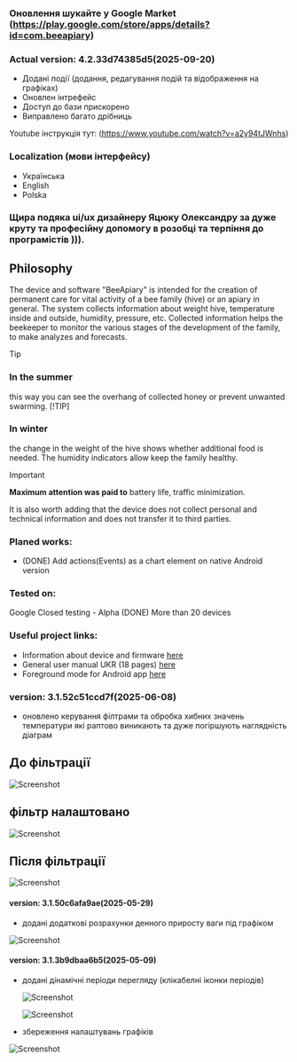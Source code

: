 
### Оновлення шукайте у Google Market (https://play.google.com/store/apps/details?id=com.beeapiary)

### Actual version: 4.2.33d74385d5(2025-09-20)
   - Додані події (додання, редагування подій та відображення на графіках)
   - Оновлен інтрефейс 
   - Доступ до бази прискорено
   - Виправлено багато дрібниць
   


Youtube інструкція тут: (https://www.youtube.com/watch?v=a2y94tJWnhs)

### Localization (мови інтерфейсу)
 - Українська
 - English
 - Polska

<!---
![Screenshot](./docs/images/screen-wide.png)
![Screenshot](./docs/images/screen-wide1.png) -->

### Щира подяка ui/ux дизайнеру Яцюку Олександру за дуже круту та професійну допомогу в розобці та терпіння до програмістів  ))).

## Philosophy
 The device and software "BeeApiary" is intended for the creation of permanent care for vital activity of a bee family (hive) or an apiary in general. The system collects information about weight hive, temperature inside and outside, humidity, pressure, etc. Collected information helps the beekeeper to monitor the various stages of the development of the family, to make analyzes and forecasts. 
> [!TIP] 
> ### In the summer 
> this way you can see the overhang of collected honey or prevent unwanted swarming.
> [!TIP]
> ### In winter
> the change in the weight of the hive shows whether additional food is needed. The humidity indicators allow keep the family healthy.

> [!IMPORTANT]
> **Maximum attention was paid to**
> battery life,
> traffic minimization.

It is also worth adding that the device does not collect personal and technical information and does not transfer it to third parties.

### Planed works:
 - (DONE) Add actions(Events) as a chart element on native Android version

### Tested on:
  Google Closed testing - Alpha (DONE) More than 20 devices

   
### Useful project links:
 - Information about device and firmware [here](https://github.com/Ivan-Bdgilko/Hive_Controller)
 - General user manual UKR (18 pages) [here](https://github.com/Ivan-Bdgilko/Apiary_docs/blob/main/User%20Manual.pdf)
 - Foreground mode for Android app [here](https://express.ms/faq/background-work-fix)


### version: 3.1.52c51ccd7f(2025-06-08)
   - оновлено керування філтрами та обробка хибних значень температури які раптово виникають 
   та дуже погіршують наглядність діаграм   
## До фільтрації
  ![Screenshot](./docs/images/before_filter.jpg)
## фільтр налаштовано
![Screenshot](./docs/images/filter_on.jpg)
## Після фільтрації
  ![Screenshot](./docs/images/after_filter.jpg)



#### version: 3.1.50c6afa9ae(2025-05-29)
   - додані додаткові розрахунки денного приросту ваги під графіком

  ![Screenshot](./docs/images/Screen_daily_up.jpg)  

  #### version: 3.1.3b9dbaa6b5(2025-05-09)
 - додані дінамічні періоди перегляду (клікабелні іконки періодів)

   ![Screenshot](./docs/images/Screen_up_plus.png) 

   ![Screenshot](./docs/images/Screen_up.png)  
   
 - збереження налаштувань графіків
 
 ![Screenshot](./docs/images/Settings_save.png) 

